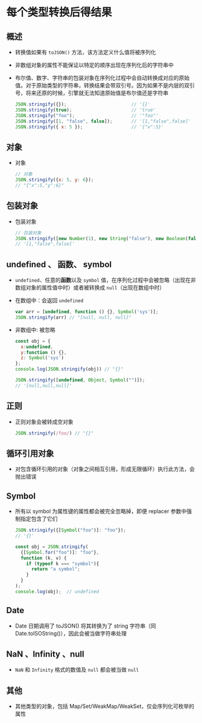 # 每个类型转换后得结果

## 概述

+ 转换值如果有 `toJSON()` 方法，该方法定义什么值将被序列化

+ 非数组对象的属性不能保证以特定的顺序出现在序列化后的字符串中

+ 布尔值、数字、字符串的包装对象在序列化过程中会自动转换成对应的原始值。对于原始类型的字符串，转换结果会带双引号。因为如果不是内层的双引号，将来还原的时候，引擎就无法知道原始值是布尔值还是字符串

  ```js
  JSON.stringify({});                        // '{}'
  JSON.stringify(true);                      // 'true'
  JSON.stringify("foo");                     // '"foo"'
  JSON.stringify([1, "false", false]);       // '[1,"false",false]'
  JSON.stringify({ x: 5 });                  // '{"x":5}'
  ```

## 对象

+ 对象

  ```js
  // 对象
  JSON.stringify({x: 5, y: 6});
  // "{"x":5,"y":6}"
  ```

## 包装对象

+ 包装对象

  ```js
  // 包装对象
  JSON.stringify([new Number(1), new String("false"), new Boolean(false)]);
  // '[1,"false",false]'
  ```

## undefined 、 函数、 symbol

+ `undefined`、任意的**函数**以及 `symbol` 值，在序列化过程中会被忽略（出现在非数组对象的属性值中时）或者被转换成 `null`（出现在数组中时）

+ 在数组中：会返回 `undefined`

  ```js
  var arr = [undefined, function () {}, Symbol('sys')];
  JSON.stringify(arr) // "[null, null, null]"
  ```

+ 非数组中: 被忽略

  ```js
  const obj = {
    x:undefined,
    y:function () {},
    z: Symbol('sys')
  };
  console.log(JSON.stringify(obj)) // "{}"
  ```

  ```js
  JSON.stringify([undefined, Object, Symbol("")]);
  // '[null,null,null]'
  ```

## 正则

+ 正则对象会被转成空对象

  ```js
  JSON.stringify(/foo/) // "{}"
  ```

## 循环引用对象

+ 对包含循环引用的对象（对象之间相互引用，形成无限循环）执行此方法，会抛出错误

## Symbol

+ 所有以 symbol 为属性键的属性都会被完全忽略掉，即便 replacer 参数中强制指定包含了它们

  ```js
  JSON.stringify({[Symbol("foo")]: "foo"});
  // '{}'
  ```

  ```js
  const obj = JSON.stringify(
    {[Symbol.for("foo")]: "foo"},
    function (k, v) {
      if (typeof k === "symbol"){
        return "a symbol";
      }
    }
  );
  console.log(obj);  // undefined
  ```

## Date

+ Date 日期调用了 toJSON() 将其转换为了 string 字符串（同Date.toISOString()），因此会被当做字符串处理

## NaN 、Infinity 、null

+ `NaN` 和 `Infinity` 格式的数值及 `null` 都会被当做 `null`

## 其他

+ 其他类型的对象，包括 Map/Set/WeakMap/WeakSet，仅会序列化可枚举的属性
